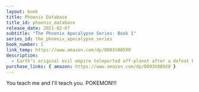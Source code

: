 ```yaml
---
layout: book
title: Phoenix Database
title_id: phoenix_database
release_date: 2021-02-07
subtitle: "The Phoenix Apocalypse Series: Book 1"
series_id: the_phoenix_apocalypse_series
book_number: 1
link_temp: https://www.amazon.com/dp/D003V8B5X0
description:
  - Earth’s original evil empire teleported off-planet after a defeat by rebels 10,000 years ago. Phoenix earth agents, enabled by intergalactic mental enhancement, devise an invasion conspiracy to reconnect their galactic empire to earth. Their scientists will regain access to their alien tech database hidden on earth while the Phoenix Elites usher in a global apocalypse. Female Langley specialist join with CIA agents and WW2 veterans who thwarted Phoenix 60 years earlier. They are the last line of defense against nuclear devastation and invasion.
purchase_links: { amazon: https://www.amazon.com/dp/D003V8B5X0 }
---
```

You teach me and I'll teach you. POKEMON!!!